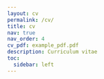 ```yaml
---
layout: cv
permalink: /cv/
title: cv
nav: true
nav_order: 4
cv_pdf: example_pdf.pdf
description: Curriculum vitae
toc:
  sidebar: left
---
```

